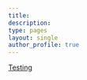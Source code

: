 ```yaml
---
title:
description: 
type: pages
layout: single
author_profile: true
---
```


[Testing](../blog_posts/test-post.html)
